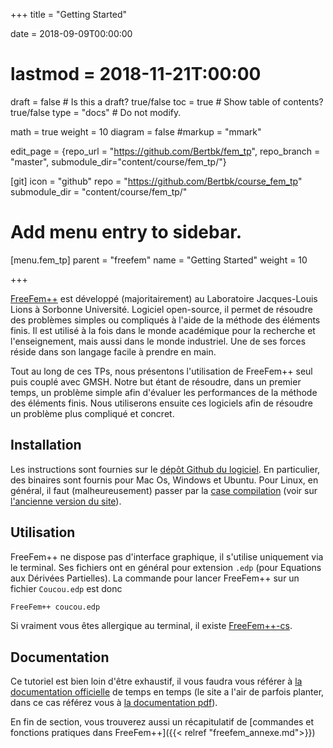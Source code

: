 +++
title = "Getting Started"

date = 2018-09-09T00:00:00
# lastmod = 2018-11-21T:00:00

draft = false  # Is this a draft? true/false
toc = true  # Show table of contents? true/false
type = "docs"  # Do not modify.

math = true
weight = 10
diagram = false
#markup = "mmark"


edit_page = {repo_url = "https://github.com/Bertbk/fem_tp", repo_branch = "master", submodule_dir="content/course/fem_tp/"}

[git]
  icon = "github"
  repo = "https://github.com/Bertbk/course_fem_tp"
  submodule_dir = "content/course/fem_tp/"

# Add menu entry to sidebar.
[menu.fem_tp]
  parent = "freefem"
  name = "Getting Started"
  weight = 10

+++

$\newcommand{\diff}{\mathrm{d}}$
$\newcommand{\xx}{\mathbf{x}}$
$\newcommand{\vec}[1]{\mathbf{#1}}$
$\newcommand{\Pb}{\mathbb{P}}$
$\newcommand{\dn}{\partial\_{\mathbf{n}}}$
$\newcommand{\Lo}{L^2(\Omega)}$
$\newcommand{\Ho}{H^1(\Omega)}$
$\newcommand{\dsp}{\displaystyle}$
$\newcommand{\uh}{u\_h}$
$\newcommand{\eh}{e\_h}$
$\newcommand{\norm}[1]{\left\\|#1\right\\|}$
$\newcommand{\normL}[1]{\norm{#1}\_{\Lo}}$
$\newcommand{\normH}[1]{\norm{#1}\_{\Ho}}$


[FreeFem++](https://freefem.org) est développé (majoritairement) au Laboratoire Jacques-Louis Lions à Sorbonne Université. Logiciel open-source, il permet de résoudre des problèmes simples ou compliqués à l'aide de la méthode des éléments finis. Il est utilisé à la fois dans le monde académique pour la recherche et l'enseignement, mais aussi dans le monde industriel. Une de ses forces réside dans son langage facile à prendre en main.

Tout au long de ces TPs, nous présentons l'utilisation de FreeFem++ seul puis couplé avec GMSH. Notre but étant de résoudre, dans un premier temps, un problème simple afin d'évaluer les performances de la méthode des éléments finis. Nous utiliserons ensuite ces logiciels afin de résoudre un problème plus compliqué et concret.

## Installation

Les instructions sont fournies sur le [dépôt Github du logiciel](https://github.com/FreeFem/FreeFem-sources/releases). En particulier, des binaires sont fournis pour Mac Os, Windows et Ubuntu. Pour Linux, en général, il faut (malheureusement) passer par la [case compilation](https://github.com/FreeFem/FreeFem-sources) (voir sur [l'ancienne version du site](http://www3.freefem.org/ff++/linux.php)).

## Utilisation

FreeFem++ ne dispose pas d'interface graphique, il s'utilise uniquement via le terminal. Ses fichiers ont en général pour extension `.edp` (pour Equations aux Dérivées Partielles). La commande pour lancer FreeFem++ sur un fichier `Coucou.edp` est donc 
```bash
FreeFem++ coucou.edp
```
Si vraiment vous êtes allergique au terminal, il existe [FreeFem++-cs](https://www.ljll.math.upmc.fr/lehyaric/ffcs/index.htm).

## Documentation

Ce tutoriel est bien loin d'être exhaustif, il vous faudra vous référer à [la documentation officielle](https://doc.freefem.org/) de temps en temps (le site a l'air de parfois planter, dans ce cas référez vous à [la documentation pdf](http://www3.freefem.org/ff++/ftp/freefem++doc.pdf)).

En fin de section, vous trouverez aussi un récapitulatif de [commandes et fonctions pratiques dans FreeFem++]({{< relref "freefem_annexe.md">}})